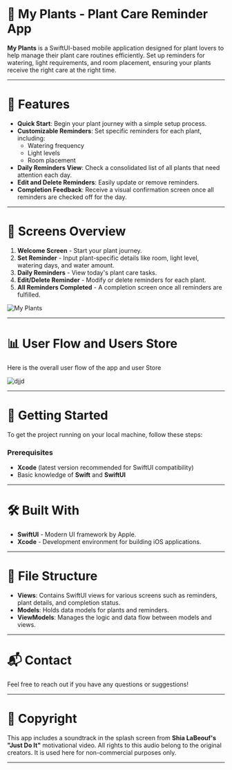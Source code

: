 # **🌱 My Plants - Plant Care Reminder App**

**My Plants** is a SwiftUI-based mobile application designed for plant lovers to help manage their plant care routines efficiently. Set up reminders for watering, light requirements, and room placement, ensuring your plants receive the right care at the right time.

---

# **📱 Features**

- **Quick Start**: Begin your plant journey with a simple setup process.
- **Customizable Reminders**: Set specific reminders for each plant, including:
  - Watering frequency
  - Light levels
  - Room placement
- **Daily Reminders View**: Check a consolidated list of all plants that need attention each day.
- **Edit and Delete Reminders**: Easily update or remove reminders.
- **Completion Feedback**: Receive a visual confirmation screen once all reminders are checked off for the day.

---

# **🎨 Screens Overview**

1. **Welcome Screen** - Start your plant journey.
2. **Set Reminder** - Input plant-specific details like room, light level, watering days, and water amount.
3. **Daily Reminders** - View today's plant care tasks.
4. **Edit/Delete Reminder** - Modify or delete reminders for each plant.
5. **All Reminders Completed** - A completion screen once all reminders are fulfilled.

![My Plants](https://github.com/user-attachments/assets/70b60e0a-0224-4c55-9dcf-abb8dba77562)

---

# **📊 User Flow and Users Store**

Here is the overall user flow of the app and user Store


![djjd](https://github.com/user-attachments/assets/9c80853e-f0af-4e41-9cfc-d10ea28c3c06)

---

# **🚀 Getting Started**

To get the project running on your local machine, follow these steps:

### Prerequisites

- **Xcode** (latest version recommended for SwiftUI compatibility)
- Basic knowledge of **Swift** and **SwiftUI**

---

# **🛠️ Built With**

- **SwiftUI** - Modern UI framework by Apple.
- **Xcode** - Development environment for building iOS applications.

---

# **📂 File Structure**

- **Views**: Contains SwiftUI views for various screens such as reminders, plant details, and completion status.
- **Models**: Holds data models for plants and reminders.
- **ViewModels**: Manages the logic and data flow between models and views.

---

# **📬 Contact**

Feel free to reach out if you have any questions or suggestions!

---

# **📜 Copyright**

This app includes a soundtrack in the splash screen from **Shia LaBeouf's "Just Do It"** motivational video. All rights to this audio belong to the original creators. It is used here for non-commercial purposes only.

---
